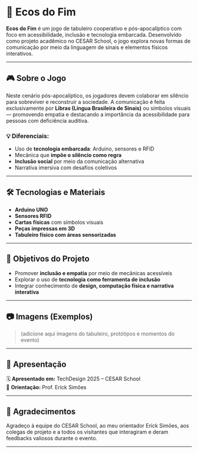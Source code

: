 # 🌿 Ecos do Fim

**Ecos do Fim** é um jogo de tabuleiro cooperativo e pós-apocalíptico com foco em acessibilidade, inclusão e tecnologia embarcada. Desenvolvido como projeto acadêmico no CESAR School, o jogo explora novas formas de comunicação por meio da linguagem de sinais e elementos físicos interativos.

---

## 🎮 Sobre o Jogo

Neste cenário pós-apocalíptico, os jogadores devem colaborar em silêncio para sobreviver e reconstruir a sociedade. A comunicação é feita exclusivamente por **Libras (Língua Brasileira de Sinais)** ou símbolos visuais — promovendo empatia e destacando a importância da acessibilidade para pessoas com deficiência auditiva.

### 💡 Diferenciais:
- Uso de **tecnologia embarcada**: Arduino, sensores e RFID
- Mecânica que **impõe o silêncio como regra**
- **Inclusão social** por meio da comunicação alternativa
- Narrativa imersiva com desafios coletivos

---

## 🛠 Tecnologias e Materiais

- **Arduino UNO**
- **Sensores RFID**
- **Cartas físicas** com símbolos visuais
- **Peças impressas em 3D**
- **Tabuleiro físico com áreas sensorizadas**

---

## 🧠 Objetivos do Projeto

- Promover **inclusão e empatia** por meio de mecânicas acessíveis
- Explorar o uso de **tecnologia como ferramenta de inclusão**
- Integrar conhecimento de **design, computação física e narrativa interativa**

---

## 📷 Imagens (Exemplos)

> (adicione aqui imagens do tabuleiro, protótipos e momentos do evento)

---

## 🏫 Apresentação

🗓️ **Apresentado em:** TechDesign 2025 – CESAR School  
🎤 **Orientação:** Prof. Erick Simões  

---

## 💬 Agradecimentos

Agradeço à equipe do CESAR School, ao meu orientador Erick Simões, aos colegas de projeto e a todos os visitantes que interagiram e deram feedbacks valiosos durante o evento.


---


